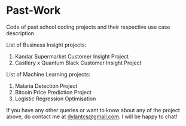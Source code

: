 # Past-Work
Code of past school coding projects and their respective use case description

List of Business Insight projects:
1. Kandar Supermarket Customer Insight Project
2. Castlery x Quantum Black Customer Insight Project

List of Machine Learning projects:
1. Malaria Detection Project
2. Bitcoin Price Prediction Project
3. Logistic Regression Optimisation

If you have any other queries or want to know about any of the project above, do contact me at dylantcs@gmail.com. I will be happy to chat!
